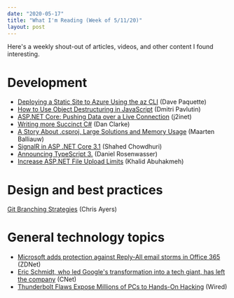 ```yaml
---
date: "2020-05-17"
title: "What I'm Reading (Week of 5/11/20)"
layout: post
---
```


Here's a weekly shout-out of articles, videos, and other content I found interesting.

# Development

- [Deploying a Static Site to Azure Using the az CLI](https://www.davepaquette.com/archive/2020/05/10/deploying-a-static-site-to-azure-using-the-az-cli.aspx) (Dave Paquette)
- [How to Use Object Destructuring in JavaScript](https://dmitripavlutin.com/javascript-object-destructuring/) (Dmitri Pavlutin)
- [ASP.NET Core: Pushing Data over a Live Connection](https://blog.j2i.net/2020/05/09/pushing-data-over-a-live-connection/) (j2inet)
- [Writing more Succinct C#](https://www.danclarke.com/2020-more-succinct-csharp) (Dan Clarke)
- [A Story About .csproj, Large Solutions and Memory Usage](https://blog.jetbrains.com/dotnet/2020/05/11/story-csproj-large-solutions-memory-usage/) (Maarten Balliauw)
- [SignalR in ASP .NET Core 3.1](https://wakeupandcode.com/signalr-in-asp-net-core-3-1/) (Shahed Chowdhuri)
- [Announcing TypeScript 3.](https://devblogs.microsoft.com/typescript/announcing-typescript-3-9/) (Daniel Rosenwasser)
- [Increase ASP.NET File Upload Limits](https://khalidabuhakmeh.com/increase-file-upload-limit-for-aspdotnet) (Khalid Abuhakmeh)

# Design and best practices

[Git Branching Strategies](https://newsignature.com/articles/git-branching-strategies/) (Chris Ayers)

# General technology topics

- [Microsoft adds protection against Reply-All email storms in Office 365](https://www.zdnet.com/article/microsoft-adds-protection-against-reply-all-email-storms-in-office-365/) (ZDNet)
- [Eric Schmidt, who led Google's transformation into a tech giant, has left the company](https://www.cnet.com/news/eric-schmidt-who-led-googles-transformation-into-a-tech-giant-has-left-the-company/) (CNet)
- [Thunderbolt Flaws Expose Millions of PCs to Hands-On Hacking](https://www.wired.com/story/thunderspy-thunderbolt-evil-maid-hacking/) (Wired)
